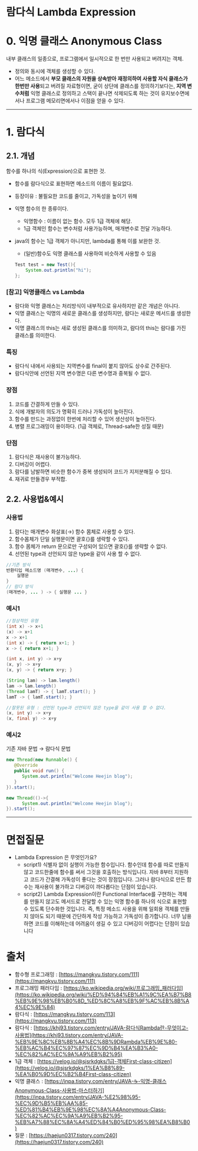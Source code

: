 # 람다식 Lambda Expression

# 0. 익명 클래스 Anonymous Class

내부 클래스의 일종으로, 프로그램에서 일시적으로 한 번만 사용되고 버려지는 객체.

- 정의와 동시에 객체를 생성할 수 있다.
- 어느 메소드에서 **부모 클래스의 자원을 상속받아 재정의하여 사용할 자식 클래스가 한번만 사용**되고 버려질 자료형이면, 굳이 상단에 클래스를 정의하기보다는, **지역 변수처럼** 익명 클래스로 정의하고 스택이 끝나면 삭제되도록 하는 것이 유지보수면에서나 프로그램 메모리면에서나 이점을 얻을 수 있다.

---

# 1. 람다식

## 2.1. 개념

함수를 하나의 식(Expression)으로 표현한 것.

- 함수를 람다식으로 표현하면 메소드의 이름이 필요없다.
- 등장이유 : 불필요한 코드를 줄이고, 가독성을 높이기 위해
- 익명 함수의 한 종류이다.
    - 익명함수 : 이름이 없는 함수. 모두 1급 객체에 해당.
    - 1급 객체인 함수는 변수처럼 사용가능하며, 매개변수로 전달 가능하다.
- java의 함수는 1급 객체가 아니지만, lambda를 통해 이를 보완한 것.
    - (일반)함수도 익명 클래스를 사용하여 비슷하게 사용할 수 있음
    
    ```java
    Test test = new Test(){
    	System.out.println("hi");
    };
    ```
    

### [참고] 익명클래스 vs Lambda

- 람다와 익명 클래스는 처리방식이 내부적으로 유사하지만 같은 개념은 아니다.
- 익명 클래스는 익명의 새로운 클래스를 생성하지만, 람다는 새로운 메서드를 생성한다.
- 익명 클래스의 this는 새로 생성된 클래스를 의미하고, 람다의 this는 람다를 가진 클래스를 의미한다.

### 특징

- 람다식 내에서 사용되는 지역변수를 final이 붙지 않아도 상수로 간주된다.
- 람다식안에 선언된 지역 변수명은 다른 변수명과 중복될 수 없다.

### 장점

1. 코드를 간결하게 만들 수 있다.
2. 식에 개발자의 의도가 명확히 드러나 가독성이 높아진다.
3. 함수를 만드는 과정없이 한번에 처리할 수 있어 생산성이 높아진다.
4. 병렬 프로그래밍이 용이하다. (1급 객체로, Thread-safe한 성질 때문)

### 단점

1. 람다식은 재사용이 불가능하다.
2. 디버깅이 어렵다.
3. 람다를 남발하면 비슷한 함수가 중복 생성되어 코드가 지저분해질 수 있다.
4. 재귀로 만들경우 부적합.

## 2.2. 사용법&예시

### 사용법

1. 람다는 매개변수 화살표(→) 함수 몸체로 사용할 수 있다.
2. 함수몸체가 단일 실행문이면 괄호{}를 생략할 수 있다.
3. 함수 몸체가 return 문으로만 구성되어 있으면 괄호{}를 생략할 수 없다.
4. 선언된 type과 선언되지 않은 type을 같이 사용 할 수 없다.

```java
//기존 방식
반환티입 메소드명 (매개변수, ...) {
	실행문
}
// 람다 방식
(매개변수, ... ) -> { 실행문 ... }
```

### 예시1

```java
//정상적인 유형
(int x) -> x+1
(x) -> x+1
x -> x+1
(int x) -> { return x+1; }
x -> { return x+1; }

(int x, int y) -> x+y
(x, y) -> x+y
(x, y) -> { return x+y; }

(String lam) -> lam.length()
lam -> lam.length()
(Thread lamT) -> { lamT.start(); }
lamT -> { lamT.start(); }

//잘못된 유형 : 선언된 type과 선언되지 않은 type을 같이 사용 할 수 없다.
(x, int y) -> x+y
(x, final y) -> x+y
```

### 예시2

기존 자바 문법 → 람다식 문법

```java
new Thread(new Runnable() {
   @Override
   public void run() { 
      System.out.println("Welcome Heejin blog"); 
   }
}).start();
```

```java
new Thread(()->{
      System.out.println("Welcome Heejin blog");
}).start();
```

---

# 면접질문

- Lambda Expression 은 무엇인가요?
    - script1) 식별자 없이 실행이 가능한 함수입니다. 함수인데 함수를 따로 만들지 않고 코드한줄에 함수를 써서 그것을 호출하는 방식입니다. 자바 8부터 지원하고 코드가 간결해 가독성이 좋다는 것이 장점입니다. 그러나 람다식으로 만든 함수는 재사용이 불가하고 디버깅이 까다롭다는 단점이 있습니다.
    - script2) Lambda Expression이란 Functional Interface를 구현하는 객체를 만들지 않고도 메서드로 전달할 수 있는 익명 함수를 하나의 식으로 표현할 수 있도록 단수화한 것입니다. 즉, 특정 메소드 사용을 위해 일회용 객체를 만들지 않아도 되기 때문에 간단하게 작성 가능하고 가독성이 증가합니다. 너무 남용하면 코드를 이해하는데 어려움이 생길 수 있고 디버깅이 어렵다는 단점이 있습니다

# 출처

- 함수형 프로그래밍 : [https://mangkyu.tistory.com/111](https://mangkyu.tistory.com/111)
- 프로그래밍 패러다임 : [https://ko.wikipedia.org/wiki/프로그래밍_패러다임](https://ko.wikipedia.org/wiki/%ED%94%84%EB%A1%9C%EA%B7%B8%EB%9E%98%EB%B0%8D_%ED%8C%A8%EB%9F%AC%EB%8B%A4%EC%9E%84)
- 람다식 : [https://mangkyu.tistory.com/113](https://mangkyu.tistory.com/113)
- 람다식 : [https://khj93.tistory.com/entry/JAVA-람다식Rambda란-무엇이고-사용법](https://khj93.tistory.com/entry/JAVA-%EB%9E%8C%EB%8B%A4%EC%8B%9DRambda%EB%9E%80-%EB%AC%B4%EC%97%87%EC%9D%B4%EA%B3%A0-%EC%82%AC%EC%9A%A9%EB%B2%95)
- 1급 객체 : [https://velog.io/@sjsrkdgks/1급-객체First-class-citizen](https://velog.io/@sjsrkdgks/1%EA%B8%89-%EA%B0%9D%EC%B2%B4First-class-citizen)
- 익명 클래스 : [https://inpa.tistory.com/entry/JAVA-☕-익명-클래스Anonymous-Class-사용법-마스터하기](https://inpa.tistory.com/entry/JAVA-%E2%98%95-%EC%9D%B5%EB%AA%85-%ED%81%B4%EB%9E%98%EC%8A%A4Anonymous-Class-%EC%82%AC%EC%9A%A9%EB%B2%95-%EB%A7%88%EC%8A%A4%ED%84%B0%ED%95%98%EA%B8%B0)
- 질문 : [https://haejun0317.tistory.com/240](https://haejun0317.tistory.com/240)

